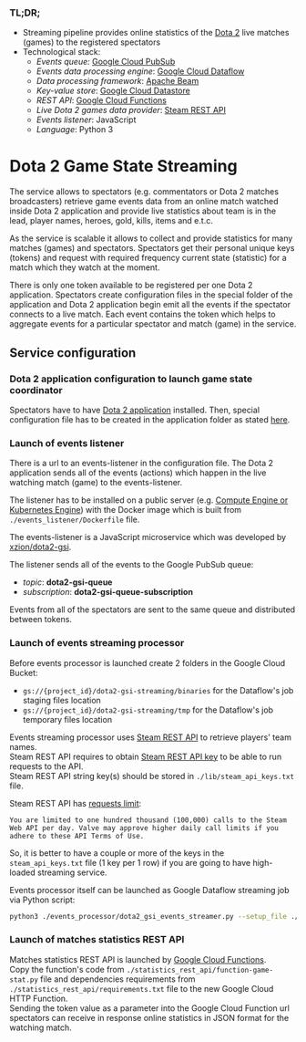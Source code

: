   ### TL;DR;    
    
- Streaming pipeline provides online statistics of the [Dota 2](https://store.steampowered.com/app/570/Dota_2/) live matches (games) to the registered spectators    
 - Technological stack:     
    - *Events queue:* [Google Cloud PubSub](https://cloud.google.com/pubsub)    
    - *Events data processing engine*: [Google Cloud Dataflow](https://cloud.google.com/dataflow)    
    - *Data processing framework*: [Apache Beam](https://beam.apache.org/)   
    - *Key-value store*: [Google Cloud Datastore](https://cloud.google.com/datastore)    
    - *REST API*: [Google Cloud Functions](https://cloud.google.com/functions)    
    - *Live Dota 2 games data provider*: [Steam REST API](https://partner.steamgames.com/doc/webapi_overview)     
    - *Events listener*: JavaScript    
    - *Language*: Python 3    
    
# Dota 2 Game State Streaming 

The service allows to spectators (e.g. commentators or Dota 2 matches broadcasters) retrieve game events data from an online match watched inside Dota 2 application and provide live statistics about team is in the lead, player names, heroes, gold, kills, items and e.t.c.  
  
As the service is scalable it allows to collect and provide statistics for many matches (games) and spectators. Spectators get their personal unique keys (tokens) and request with required frequency current state (statistic) for a match which they watch at the moment.   
  
There is only one token available to be registered per one Dota 2 application. Spectators create configuration files in the special folder of the application and Dota 2 application begin emit all the events if the spectator connects to a live match. Each event contains the token which helps to aggregate events for a particular spectator and match (game) in the service.   

## Service configuration 
   
### Dota 2 application configuration to launch game state coordinator 

Spectators have to have [Dota 2 application](https://store.steampowered.com/app/570/Dota_2/) installed. Then, special configuration file has to be created in the application folder as stated [here](https://www.npmjs.com/package/dota2-gsi#configuring-the-dota-2-client.).  
   
### Launch of events listener 

There is a url to an events-listener in the configuration file. The Dota 2 application sends all of the events (actions) which happen in the live watching match (game) to the events-listener.   
  
The listener has to be installed on a public server (e.g. [Compute Engine or Kubernetes Engine](https://cloud.google.com/compute/docs/containers/deploying-containers)) with the Docker image which is built from `./events_listener/Dockerfile` file.  
  
The events-listener is a JavaScript microservice which was developed by  [xzion/dota2-gsi](https://www.npmjs.com/package/dota2-gsi).    
  
The listener sends all of the events to the Google PubSub queue:    
 - *topic*: **dota2-gsi-queue**      
 - *subscription*: **dota2-gsi-queue-subscription**  
  
Events from all of the spectators are sent to the same queue and distributed between tokens.  
  
### Launch of events streaming processor  
  
Before events processor is launched create 2 folders in the Google Cloud Bucket:  
 - `gs://{project_id}/dota2-gsi-streaming/binaries` for the Dataflow's job staging files location  
 - `gs://{project_id}/dota2-gsi-streaming/tmp` for the Dataflow's job temporary files location  
      
Events streaming processor uses [Steam REST API](https://partner.steamgames.com/doc/webapi_overview) to retrieve players' team names.   
Steam REST API requires to obtain [Steam REST API key](https://partner.steamgames.com/doc/webapi_overview/auth#user-keys) to be able to run requests to the API.   
Steam REST API string key(s) should be stored in `./lib/steam_api_keys.txt` file.      
      
Steam REST API has [requests limit](https://steamcommunity.com/dev/apiterms):        
        
```You are limited to one hundred thousand (100,000) calls to the Steam Web API per day. Valve may approve higher daily call limits if you adhere to these API Terms of Use.```   

So, it is better to have a couple or more of the keys in the `steam_api_keys.txt` file (1 key per 1 row) if you are going to have high-loaded streaming service.      
      
Events processor itself can be launched as Google Dataflow streaming job via Python script:  
```bash 
python3 ./events_processor/dota2_gsi_events_streamer.py --setup_file ./events_processor/setup.py      
 ``` 
    
### Launch of matches statistics REST API  

Matches statistics REST API is launched by [Google Cloud Functions](https://cloud.google.com/functions/docs/quickstart-python).   
Copy the function's code from `./statistics_rest_api/function-game-stat.py` file and dependencies requirements from `./statistics_rest_api/requirements.txt` file to the new Google Cloud HTTP Function.      
Sending the token value as a parameter into the Google Cloud Function url spectators can receive in response online statistics in JSON format for the watching match.